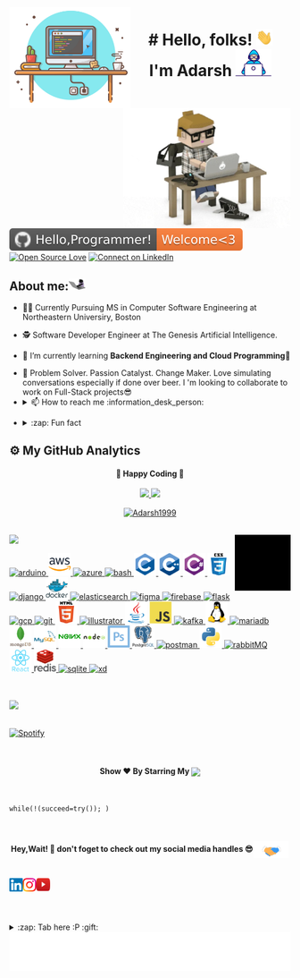 <img align="left" height="180px" src="https://github.com/Adarsh1999/adarsh1999/blob/main/images/Capture.png" alt="image" />

<img align="right" alt="GIF"  width="300px" src="https://github.com/Adarsh1999/adarsh1999/blob/main/images/giphy.webp" />


<h1 align="center"># Hello, folks! <img src="https://github.com/Adarsh1999/adarsh1999/blob/main/images/wave.gif" width="30px"><br> I'm Adarsh 
<img src="https://github.com/Adarsh1999/adarsh1999/blob/main/images/Developer.gif" width="65px"></h1><br><br>
<!--  <center><a href="https://www.linkedin.com/in/anikethsukhtankar/">
  <img align="center" alt="Aniketh's LinkedIn" width="22px" src="https://cdn.jsdelivr.net/npm/simple-icons@v3/icons/linkedin.svg" />
</a>
<a href="https://www.instagram.com/thatgoanguy/">
  <img align="center" alt="Aniketh's Instagram" width="22px" src="https://cdn.jsdelivr.net/npm/simple-icons@v3/icons/instagram.svg" />
</a>
<a href="https://www.facebook.com/thegoanguy/">
  <img align="center" alt="Aniketh's Instagram" width="22px" src="https://cdn.jsdelivr.net/npm/simple-icons@v3/icons/facebook.svg" />
</a>
  </center>
<br> -->


[![Hello programmer Welcome to my profile](https://github.com/Adarsh1999/adarsh1999/blob/main/images/Hello%2CProgrammer!-Welcome_3-orange.svg)](https://github.com/Adarsh1999)  [![Open Source Love](https://badges.frapsoft.com/os/v2/open-source.svg?v=103)](https://github.com/Adarsh1999)  [![Connect on LinkedIn](https://img.shields.io/badge/--linkedin?label=LinkedIn&logo=LinkedIn&style=social)](https://www.linkedin.com/in/👋-adarsh-gupta-447329154//)

<!-- <br><br>
<br><img align="right" alt="GIF" src="https://i.pinimg.com/originals/e4/26/70/e426702edf874b181aced1e2fa5c6cde.gif" />
 -->
## About me:<img src="https://github.com/Adarsh1999/adarsh1999/blob/main/images/68747470733a2f2f6d656469612e67697068792e636f6d2f6d656469612f57556c706c634d704f43456d5447427442572f67697068792e676966.gif" width="30"> 

- 🧑‍🎓 Currently Pursuing MS in Computer Software Engineering at Northeastern Universiry, Boston
 
- 🕵 Software Developer Engineer at The Genesis Artificial Intelligence.

<!-- - 🔭 Feel free to check out my latest [Project](https://github.com/Adarsh1999/thesparksfoundation-projects) -->

- 🌱 I’m currently learning **Backend Engineering and Cloud Programming🤩**

- <summary> 💬 Problem Solver. Passion Catalyst. Change Maker. Love simulating conversations especially if done over beer. I 'm looking to collaborate to work on Full-Stack projects😎 </summary>   

- <details> <summary> 📫 How to reach me :information_desk_person: </summary><a href="mailto:agm11id@gmail.com"> <img src="https://github.com/Adarsh1999/adarsh1999/blob/main/images/gmail.png" width="22px"/> </a><a href="https://wa.me/16172021401" target="blank"><img align="center" src="https://github.com/Adarsh1999/adarsh1999/blob/main/images/5ae21cc526c97415d3213554.png" width="40x" /></a>
</details>

- <details> <summary>:zap: Fun fact</summary> 1. Google uses about 1,000 computers to answer every single search query.<br>2. The word "software" was first used in 1953 by mathematician and statistician John W. Tukey<br>3. The term "bug" to describe a software flaw originated in the 1940s when a moth caused a malfunction in the Harvard Mark II computer<br>4. The programming language Python was named after the British comedy group Monty Python, not the snake<br>5. The first graphical web browser, Mosaic, was released in 1993 and played a significant role in popularizing the World Wide Web<br>6. Data Science Competitions and Real Life Projects are Different<br>7. The first-ever website, created by Tim Berners-Lee, is still live. You can visit it at "info.cern.ch."<br>8. The most widely used programming language today is JavaScript, which is used for web development.<br>9. The term "debugging" was coined by Grace Hopper when she removed a moth from a computer relay in 1947, leading to the birth of the debugging process.<br>10. Less than 0.5% of all data we create is ever analysed and used.
</details>


## :gear: My GitHub Analytics
<div align="center">
  <h4> 
    🏃 Happy Coding 🏃 
  </h4>
</div>
<p align="center">
  <a href="https://github.com/Adarsh1999">
    <img height="180em" src="https://github-readme-stats.vercel.app/api?username=Adarsh1999&count_private=true&theme=algolia&hide_border=true&show_icons=true&include_all_commits=true"/>
    <img height="180em" src="https://github-readme-stats.vercel.app/api/top-langs/?username=Adarsh1999&theme=algolia&hide_border=true&langs_count=9&layout=compact"/>
  </a>
</p>

<p align="center">
  <a href="https://github.com/Adarsh1999">
<img align="center" src="https://github-readme-streak-stats.herokuapp.com/?user=Adarsh1999&" alt="Adarsh1999" />

  </a>
</p>


<br>

<img height="25" src="https://github.com/Adarsh1999/adarsh1999/blob/main/images/Languages%20and%20%20tools-%20%F0%9F%93%9A-green.svg" />
<img align="right" alt="GIF"  width="100px" src="https://github.com/Adarsh1999/adarsh1999/blob/main/images/giphy%20(1).gif" />
<p align="left"> <a href="https://www.arduino.cc/" target="_blank" rel="noreferrer"> <img src="https://cdn.worldvectorlogo.com/logos/arduino-1.svg" alt="arduino" width="40" height="40"/> </a> <a href="https://aws.amazon.com" target="_blank" rel="noreferrer"> <img src="https://raw.githubusercontent.com/devicons/devicon/master/icons/amazonwebservices/amazonwebservices-original-wordmark.svg" alt="aws" width="40" height="40"/> </a> <a href="https://azure.microsoft.com/en-in/" target="_blank" rel="noreferrer"> <img src="https://www.vectorlogo.zone/logos/microsoft_azure/microsoft_azure-icon.svg" alt="azure" width="40" height="40"/> </a> <a href="https://www.gnu.org/software/bash/" target="_blank" rel="noreferrer"> <img src="https://www.vectorlogo.zone/logos/gnu_bash/gnu_bash-icon.svg" alt="bash" width="40" height="40"/> </a> <a href="https://www.cprogramming.com/" target="_blank" rel="noreferrer"> <img src="https://raw.githubusercontent.com/devicons/devicon/master/icons/c/c-original.svg" alt="c" width="40" height="40"/> </a> <a href="https://www.w3schools.com/cpp/" target="_blank" rel="noreferrer"> <img src="https://raw.githubusercontent.com/devicons/devicon/master/icons/cplusplus/cplusplus-original.svg" alt="cplusplus" width="40" height="40"/> </a> <a href="https://www.w3schools.com/cs/" target="_blank" rel="noreferrer"> <img src="https://raw.githubusercontent.com/devicons/devicon/master/icons/csharp/csharp-original.svg" alt="csharp" width="40" height="40"/> </a> <a href="https://www.w3schools.com/css/" target="_blank" rel="noreferrer"> <img src="https://raw.githubusercontent.com/devicons/devicon/master/icons/css3/css3-original-wordmark.svg" alt="css3" width="40" height="40"/> </a> <a href="https://www.djangoproject.com/" target="_blank" rel="noreferrer"> <img src="https://cdn.worldvectorlogo.com/logos/django.svg" alt="django" width="40" height="40"/> </a> <a href="https://www.docker.com/" target="_blank" rel="noreferrer"> <img src="https://raw.githubusercontent.com/devicons/devicon/master/icons/docker/docker-original-wordmark.svg" alt="docker" width="40" height="40"/> </a> <a href="https://www.elastic.co" target="_blank" rel="noreferrer"> <img src="https://www.vectorlogo.zone/logos/elastic/elastic-icon.svg" alt="elasticsearch" width="40" height="40"/> </a> <a href="https://www.figma.com/" target="_blank" rel="noreferrer"> <img src="https://www.vectorlogo.zone/logos/figma/figma-icon.svg" alt="figma" width="40" height="40"/> </a> <a href="https://firebase.google.com/" target="_blank" rel="noreferrer"> <img src="https://www.vectorlogo.zone/logos/firebase/firebase-icon.svg" alt="firebase" width="40" height="40"/> </a> <a href="https://flask.palletsprojects.com/" target="_blank" rel="noreferrer"> <img src="https://www.vectorlogo.zone/logos/pocoo_flask/pocoo_flask-icon.svg" alt="flask" width="40" height="40"/> </a> <a href="https://cloud.google.com" target="_blank" rel="noreferrer"> <img src="https://www.vectorlogo.zone/logos/google_cloud/google_cloud-icon.svg" alt="gcp" width="40" height="40"/> </a> <a href="https://git-scm.com/" target="_blank" rel="noreferrer"> <img src="https://www.vectorlogo.zone/logos/git-scm/git-scm-icon.svg" alt="git" width="40" height="40"/> </a> <a href="https://www.w3.org/html/" target="_blank" rel="noreferrer"> <img src="https://raw.githubusercontent.com/devicons/devicon/master/icons/html5/html5-original-wordmark.svg" alt="html5" width="40" height="40"/> </a> <a href="https://www.adobe.com/in/products/illustrator.html" target="_blank" rel="noreferrer"> <img src="https://www.vectorlogo.zone/logos/adobe_illustrator/adobe_illustrator-icon.svg" alt="illustrator" width="40" height="40"/> </a> <a href="https://www.java.com" target="_blank" rel="noreferrer"> <img src="https://raw.githubusercontent.com/devicons/devicon/master/icons/java/java-original.svg" alt="java" width="40" height="40"/> </a> <a href="https://developer.mozilla.org/en-US/docs/Web/JavaScript" target="_blank" rel="noreferrer"> <img src="https://raw.githubusercontent.com/devicons/devicon/master/icons/javascript/javascript-original.svg" alt="javascript" width="40" height="40"/> </a> <a href="https://kafka.apache.org/" target="_blank" rel="noreferrer"> <img src="https://www.vectorlogo.zone/logos/apache_kafka/apache_kafka-icon.svg" alt="kafka" width="40" height="40"/> </a> <a href="https://www.linux.org/" target="_blank" rel="noreferrer"> <img src="https://raw.githubusercontent.com/devicons/devicon/master/icons/linux/linux-original.svg" alt="linux" width="40" height="40"/> </a> <a href="https://mariadb.org/" target="_blank" rel="noreferrer"> <img src="https://www.vectorlogo.zone/logos/mariadb/mariadb-icon.svg" alt="mariadb" width="40" height="40"/> </a> <a href="https://www.mongodb.com/" target="_blank" rel="noreferrer"> <img src="https://raw.githubusercontent.com/devicons/devicon/master/icons/mongodb/mongodb-original-wordmark.svg" alt="mongodb" width="40" height="40"/> </a> <a href="https://www.mysql.com/" target="_blank" rel="noreferrer"> <img src="https://raw.githubusercontent.com/devicons/devicon/master/icons/mysql/mysql-original-wordmark.svg" alt="mysql" width="40" height="40"/> </a> <a href="https://www.nginx.com" target="_blank" rel="noreferrer"> <img src="https://raw.githubusercontent.com/devicons/devicon/master/icons/nginx/nginx-original.svg" alt="nginx" width="40" height="40"/> </a> <a href="https://nodejs.org" target="_blank" rel="noreferrer"> <img src="https://raw.githubusercontent.com/devicons/devicon/master/icons/nodejs/nodejs-original-wordmark.svg" alt="nodejs" width="40" height="40"/> </a> <a href="https://www.photoshop.com/en" target="_blank" rel="noreferrer"> <img src="https://raw.githubusercontent.com/devicons/devicon/master/icons/photoshop/photoshop-line.svg" alt="photoshop" width="40" height="40"/> </a> <a href="https://www.postgresql.org" target="_blank" rel="noreferrer"> <img src="https://raw.githubusercontent.com/devicons/devicon/master/icons/postgresql/postgresql-original-wordmark.svg" alt="postgresql" width="40" height="40"/> </a> <a href="https://postman.com" target="_blank" rel="noreferrer"> <img src="https://www.vectorlogo.zone/logos/getpostman/getpostman-icon.svg" alt="postman" width="40" height="40"/> </a> <a href="https://www.python.org" target="_blank" rel="noreferrer"> <img src="https://raw.githubusercontent.com/devicons/devicon/master/icons/python/python-original.svg" alt="python" width="40" height="40"/> </a> <a href="https://www.rabbitmq.com" target="_blank" rel="noreferrer"> <img src="https://www.vectorlogo.zone/logos/rabbitmq/rabbitmq-icon.svg" alt="rabbitMQ" width="40" height="40"/> </a> <a href="https://reactjs.org/" target="_blank" rel="noreferrer"> <img src="https://raw.githubusercontent.com/devicons/devicon/master/icons/react/react-original-wordmark.svg" alt="react" width="40" height="40"/> </a> <a href="https://redis.io" target="_blank" rel="noreferrer"> <img src="https://raw.githubusercontent.com/devicons/devicon/master/icons/redis/redis-original-wordmark.svg" alt="redis" width="40" height="40"/> </a> <a href="https://www.sqlite.org/" target="_blank" rel="noreferrer"> <img src="https://www.vectorlogo.zone/logos/sqlite/sqlite-icon.svg" alt="sqlite" width="40" height="40"/> </a> <a href="https://www.adobe.com/products/xd.html" target="_blank" rel="noreferrer"> <img src="https://cdn.worldvectorlogo.com/logos/adobe-xd.svg" alt="xd" width="40" height="40"/> </a> </p>
 

<br>



<br>
<img height="27" src="https://github.com/Adarsh1999/adarsh1999/blob/main/images/Spotify%20Playing%20-%20%F0%9F%8E%A7-yellow.svg" />

&nbsp; <br> [![Spotify](https://novatorem.vercel.app/api/spotify?background_color=0d1117&border_color=ffffff)](https://open.spotify.com/user/adarshguptamaurya35)


<br>

<h4 align="center">Show ❤️ By Starring My <a href='https://github.com/Adarsh1999'><img align='center'  height="22" src="https://github.com/Adarsh1999/adarsh1999/blob/main/images/Repos!%F0%9F%98%8A-purple.svg" /></a></h4>

<br>


```python3
while(!(succeed=try()); )
```
<br>
 <h4 align="center">Hey,Wait! 👋 don't foget to check out my social media handles 😎<img align="center" src="https://github.com/Adarsh1999/adarsh1999/blob/main/images/Handshake.gif" height="30px"></h4> <br>

<a href="https://www.linkedin.com/in/👋-adarsh-gupta-447329154/">
  <img align="left" src="https://github.com/Adarsh1999/adarsh1999/blob/main/images/Linkedin%20(1).svg" alt="kushal's linkedin" width="24px" />
</a>  
 
<a href="https://www.instagram.com/theconqueror777/" target="blank">
  <img align="left" src="https://github.com/Adarsh1999/adarsh1999/blob/main/images/Instagram%20(1).svg" alt="instagram" width="24px" />
</a>

<a href="https://www.youtube.com/channel/UC6RdqKo5p0OO1Aee325Q72w/featured" target="blank">
  <img align="left" src="https://github.com/Adarsh1999/adarsh1999/blob/main/images/youtube-logo-icon-png-svg.png" alt="youtube"  width="25px" height='23.5' />
</a>

<br><br><br>

<details>
  <summary>:zap: Tab here :P :gift:</summary>
<p align="center"><img src="https://github.com/Adarsh1999/adarsh1999/blob/main/images/tenor.gif" width="50"></p> 
  <img align="right" src="https://github.com/Adarsh1999/adarsh1999/blob/main/images/89112043-60fe4d80-d412-11ea-920f-aa722997007a.gif" alt="Coder GIF" width="150" height="100">
</details>  
<img align='center'  height="70" alt="Thanks" width="100%" src="https://github.com/Adarsh1999/adarsh1999/blob/main/images/marquee.svg"/> 

<!-- ### Spotify Playing 🎧  ––>

<!--[<img src="https://now-playing-beige-ten.vercel.app/api/spotify-playing" alt="Spotify Now Playing" width="350" />(https://open.spotify.com/user/31s7xanqwwzldh72zkvp5km2nqn4)––>

<details>
  <summary>:zap: Most used languages</summary>

<p><img align="left" src="https://github.com/Adarsh1999/adarsh1999/blob/main/images/68747470733a2f2f6769746875622d726561646d652d73746174732e76657263656c2e6170702f6170692f746f702d6c616e67732f3f757365726e616d653d6b757368616c3939372d646173266c61796f75743d636f6d7061637426686964653d68.svg" /></p>
</details> 
